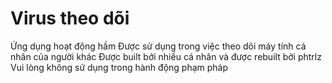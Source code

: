 # Virus theo dõi
Ứng dụng hoạt động hầm
Được sử dụng trong việc theo dõi máy tính cá nhân của người khác 
Được built bởi nhiều cá nhân và được rebuilt bởi phtrlz
Vui lòng không sử dụng trong hành động phạm pháp
